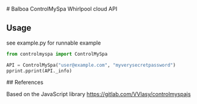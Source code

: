 # Balboa ControlMySpa Whirlpool cloud API

## Usage

see example.py for runnable example

```python
from controlmyspa import ControlMySpa

API = ControlMySpa("user@example.com", "myverysecretpassword")
pprint.pprint(API._info)
```

## References

Based on the JavaScript library https://gitlab.com/VVlasy/controlmyspajs

